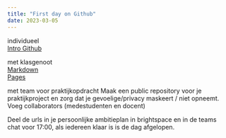 ```yaml
---
title: "First day on Github"
date: 2023-03-05
---
```


individueel  
<a href="https://github.com/skills/introduction-to-github"> Intro Github </a>  

met klasgenoot  
<a href="https://github.com/skills/introduction-to-github"> Markdown </a>  
<a href="https://github.com/skills/github-pages"> Pages </a> 

met team voor praktijkopdracht
Maak een public repository voor je praktijkproject en zorg dat je gevoelige/privacy maskeert / niet opneemt.
Voeg collaborators (medestudenten en docent)

Deel de urls in je persoonlijke ambitieplan in brightspace en in de teams chat voor 17:00, als iedereen klaar is is de dag afgelopen.
